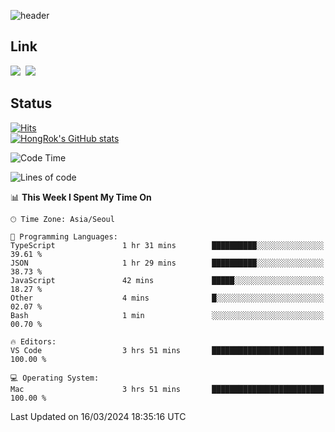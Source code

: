 ![header](https://capsule-render.vercel.app/api?type=waving&color=065ac9&height=300&section=header&text=HongRok%20K.&fontSize=80&animation=fadeIn&fontColor=FFFFFF&fontAlignY=45)

## Link
<a href="https://instagram.com/_hongrok"><img src="https://img.shields.io/badge/Instagram-E4405F?style=for-the-badge&logo=Instagram&logoColor=white"/></a>&nbsp;
<img src="https://img.shields.io/badge/HongRok @hlog2e-5865F2?style=for-the-badge&logo=Discord&logoColor=white"/>&nbsp;

## Status
[![Hits](https://hits.seeyoufarm.com/api/count/incr/badge.svg?url=https%3A%2F%2Fgithub.com%2Fhlog2e&count_bg=%2358CAFB&title_bg=%23555555&icon=&icon_color=%23E7E7E7&title=hits&edge_flat=false)](https://hits.seeyoufarm.com)<br/>
[![HongRok's GitHub stats](https://github-readme-stats.vercel.app/api?username=hlog2e)](https://github.com/anuraghazra/github-readme-stats)
<!--START_SECTION:waka-->
![Code Time](http://img.shields.io/badge/Code%20Time-533%20hrs%2027%20mins-blue)

![Lines of code](https://img.shields.io/badge/From%20Hello%20World%20I%27ve%20Written-491.1%20thousand%20lines%20of%20code-blue)

📊 **This Week I Spent My Time On** 

```text
🕑︎ Time Zone: Asia/Seoul

💬 Programming Languages: 
TypeScript               1 hr 31 mins        ██████████░░░░░░░░░░░░░░░   39.61 % 
JSON                     1 hr 29 mins        ██████████░░░░░░░░░░░░░░░   38.73 % 
JavaScript               42 mins             █████░░░░░░░░░░░░░░░░░░░░   18.27 % 
Other                    4 mins              █░░░░░░░░░░░░░░░░░░░░░░░░   02.07 % 
Bash                     1 min               ░░░░░░░░░░░░░░░░░░░░░░░░░   00.70 % 

🔥 Editors: 
VS Code                  3 hrs 51 mins       █████████████████████████   100.00 % 

💻 Operating System: 
Mac                      3 hrs 51 mins       █████████████████████████   100.00 % 
```


 Last Updated on 16/03/2024 18:35:16 UTC
<!--END_SECTION:waka-->
